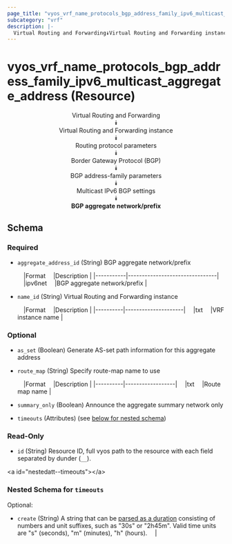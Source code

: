 ```yaml
---
page_title: "vyos_vrf_name_protocols_bgp_address_family_ipv6_multicast_aggregate_address Resource - terraform-provider-vyos"
subcategory: "vrf"
description: |-
  Virtual Routing and Forwarding⯯Virtual Routing and Forwarding instance⯯Routing protocol parameters⯯Border Gateway Protocol (BGP)⯯BGP address-family parameters⯯Multicast IPv6 BGP settings⯯BGP aggregate network/prefix
---
```


# vyos_vrf_name_protocols_bgp_address_family_ipv6_multicast_aggregate_address (Resource)
<center>

Virtual Routing and Forwarding  
⯯  
Virtual Routing and Forwarding instance  
⯯  
Routing protocol parameters  
⯯  
Border Gateway Protocol (BGP)  
⯯  
BGP address-family parameters  
⯯  
Multicast IPv6 BGP settings  
⯯  
**BGP aggregate network/prefix**


</center>

## Schema

### Required

- `aggregate_address_id` (String) BGP aggregate network/prefix

    &emsp;|Format   &emsp;|Description                   |
    |-----------|--------------------------------|
    &emsp;|ipv6net  &emsp;|BGP aggregate network/prefix  |
- `name_id` (String) Virtual Routing and Forwarding instance

    &emsp;|Format  &emsp;|Description        |
    |----------|---------------------|
    &emsp;|txt     &emsp;|VRF instance name  |

### Optional

- `as_set` (Boolean) Generate AS-set path information for this aggregate address
- `route_map` (String) Specify route-map name to use

    &emsp;|Format  &emsp;|Description     |
    |----------|------------------|
    &emsp;|txt     &emsp;|Route map name  |
- `summary_only` (Boolean) Announce the aggregate summary network only
- `timeouts` (Attributes) (see [below for nested schema](#nestedatt--timeouts))

### Read-Only

- `id` (String) Resource ID, full vyos path to the resource with each field separated by dunder (`__`).

&lt;a id=&#34;nestedatt--timeouts&#34;&gt;&lt;/a&gt;
### Nested Schema for `timeouts`

Optional:

- `create` (String) A string that can be [parsed as a duration](https://pkg.go.dev/time#ParseDuration) consisting of numbers and unit suffixes, such as &#34;30s&#34; or &#34;2h45m&#34;. Valid time units are &#34;s&#34; (seconds), &#34;m&#34; (minutes), &#34;h&#34; (hours).  &emsp;|
